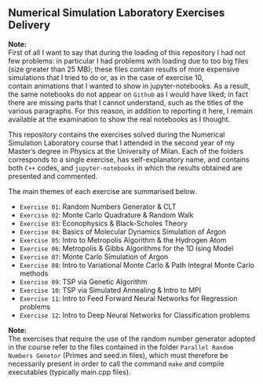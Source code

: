 ## Numerical Simulation Laboratory Exercises Delivery

<div class="alert alert-info" role="alert">
 
  <b>Note:</b> <br>
  First of all I want to say that during the loading of this repository I had not few problems: in particular I had problems with loading due to too
  big files (size greater than 25 MB); these files contain results of more expensive simulations that I tried to do or, as in the case of exercise 10,    
  contain animations that I wanted to show in jupyter-notebooks.
  As a result, the same notebooks do not appear on `Github` as I would have liked; in fact there are missing parts that I cannot understand, such as the 
  titles of the various paragraphs.
  For this reason, in addition to reporting it here, I remain available at the examination to show the real notebooks as I thought.
    
</div>






This repository contains the exercises solved during the Numerical Simulation Laboratory course 
that I attended in the second year of my Master’s degree in Physics at the University of Milan.
Each of the folders corresponds to a single exercise, has self-explanatory name, and contains both `C++` codes, and `jupyter-notebooks`
in which the results obtained are presented and commented.

The main themes of each exercise are summarised below.

- `Exercise 01`: Random Numbers Generator & CLT
- `Exercise 02`: Monte Carlo Quadrature & Random Walk
- `Exercise 03`: Econophysics & Black-Scholes Theory
- `Exercise 04`: Basics of Molecular Dynamics Simulation of Argon
- `Exercise 05`: Intro to Metropolis Algorithm & the Hydrogen Atom
- `Exercise 06`: Metropolis & Gibbs Algorithms for the 1D Ising Model
- `Exercise 07`: Monte Carlo Simulation of Argon
- `Exercise 08`: Intro to Variational Monte Carlo & Path Integral Monte Carlo methods
- `Exercise 09`: TSP via Genetic Algorithm
- `Exercise 10`: TSP via Simulated Annealing & Intro to MPI
- `Exercise 11`: Intro to Feed Forward Neural Networks for Regression problems 
- `Exercise 12`: Intro to Deep Neural Networks for Classification problems

<div class="alert alert-info" role="alert">
 
  <b>Note:</b> <br>
  The exercises that require the use of the random number generator adopted in the course refer to the files contained 
  in the folder `Parallel Random Numbers Genetor` (Primes and seed.in files), which must therefore be necessarily present
  in order to call the command `make` and compile executables (typically main.cpp files).
    
</div>
